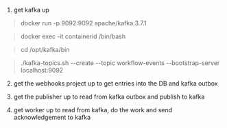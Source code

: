 1. get kafka up 

> docker run -p 9092:9092 apache/kafka:3.7.1

> docker exec -it containerid /bin/bash

> cd /opt/kafka/bin

> ./kafka-topics.sh --create --topic workflow-events --bootstrap-server localhost:9092

2. get the webhooks project up to get entries into the DB and kafka outbox

3. get the publisher up to read from kafka outbox and publish to kafka

4. get worker up to read from kafka, do the work and send acknowledgement to kafka
